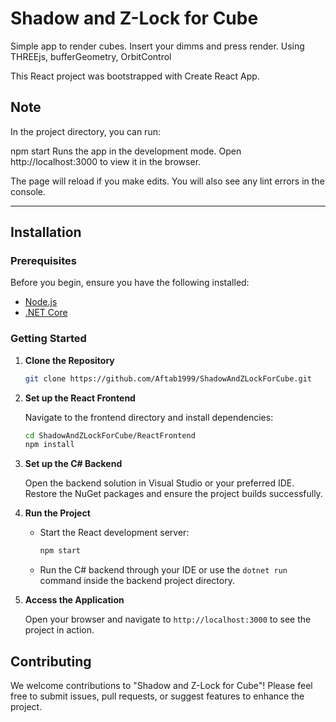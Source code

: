# Shadow and Z-Lock for Cube

Simple app to render cubes. Insert your dimms and press render. Using THREEjs, bufferGeometry, OrbitControl

This React project was bootstrapped with Create React App.

## Note

In the project directory, you can run:

npm start
Runs the app in the development mode.
Open http://localhost:3000 to view it in the browser.

The page will reload if you make edits.
You will also see any lint errors in the console.


***


## Installation

### Prerequisites

Before you begin, ensure you have the following installed:
- [Node.js](https://nodejs.org/)
- [.NET Core](https://dotnet.microsoft.com/download)

### Getting Started

1. **Clone the Repository**

    ```sh
    git clone https://github.com/Aftab1999/ShadowAndZLockForCube.git
    ```

2. **Set up the React Frontend**

    Navigate to the frontend directory and install dependencies:

    ```sh
    cd ShadowAndZLockForCube/ReactFrontend
    npm install
    ```

3. **Set up the C# Backend**

    Open the backend solution in Visual Studio or your preferred IDE. Restore the NuGet packages and ensure the project builds successfully.


5. **Run the Project**

    - Start the React development server:

      ```sh
      npm start
      ```

    - Run the C# backend through your IDE or use the `dotnet run` command inside the backend project directory.

6. **Access the Application**

    Open your browser and navigate to `http://localhost:3000` to see the project in action.

## Contributing

We welcome contributions to "Shadow and Z-Lock for Cube"! Please feel free to submit issues, pull requests, or suggest features to enhance the project.

